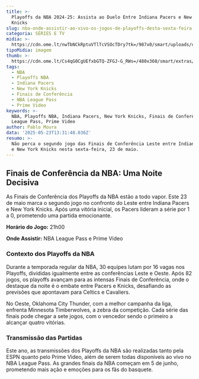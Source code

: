 ```yaml
---
title: >-
  Playoffs da NBA 2024-25: Assista ao Duelo Entre Indiana Pacers e New York
  Knicks
slug: nba-onde-assistir-ao-vivo-os-jogos-de-playoffs-desta-sexta-feira-2305
categoria: SÉRIES E TV
midia: >-
  https://cdn.ome.lt/nwTbNCkRptuVTlTcVSOcTDry7tk=/987x0/smart/uploads/conteudo/fotos/indiana-pacers-playoffs-nba.jpg
tipoMidia: imagem
thumb: >-
  https://cdn.ome.lt/Cs4qG0CgUEfxbGTQ-ZFGJ-G_RWs=/480x360/smart/extras/conteudos/indiana-pacers-playoffs-nba-peq.jpg
tags:
  - NBA
  - Playoffs NBA
  - Indiana Pacers
  - New York Knicks
  - Finais de Conferência
  - NBA League Pass
  - Prime Video
keywords: >-
  NBA, Playoffs NBA, Indiana Pacers, New York Knicks, Finais de Conferência, NBA
  League Pass, Prime Video
author: Pablo Moura
data: '2025-05-23T13:31:48.036Z'
resumo: >-
  Não perca o segundo jogo das Finais de Conferência Leste entre Indiana Pacers
  e New York Knicks nesta sexta-feira, 23 de maio.
---
```


## Finais de Conferência da NBA: Uma Noite Decisiva

As Finais de Conferência dos Playoffs da NBA estão a todo vapor. Este 23 de maio marca o segundo jogo no confronto do Leste entre Indiana Pacers e New York Knicks. Após uma vitória inicial, os Pacers lideram a série por 1 a 0, prometendo uma partida emocionante.

**Horário do Jogo:** 21h00

**Onde Assistir:** NBA League Pass e Prime Video

### Contexto dos Playoffs da NBA

Durante a temporada regular da NBA, 30 equipes lutam por 16 vagas nos Playoffs, divididas igualmente entre as conferências Leste e Oeste. Após 82 jogos, os playoffs avançam para as intensas Finais de Conferência, onde o destaque da noite é o embate entre Pacers e Knicks, desafiando as previsões que apontavam para Celtics e Cavaliers.

No Oeste, Oklahoma City Thunder, com a melhor campanha da liga, enfrenta Minnesota Timberwolves, a zebra da competição. Cada série das finais pode chegar a sete jogos, com o vencedor sendo o primeiro a alcançar quatro vitórias.

### Transmissão das Partidas

Este ano, as transmissões dos Playoffs da NBA são realizadas tanto pela ESPN quanto pelo Prime Video, além de serem todas disponíveis ao vivo no NBA League Pass. As grandes finais da NBA começam em 5 de junho, prometendo mais ação e emoções para os fãs do basquete.
